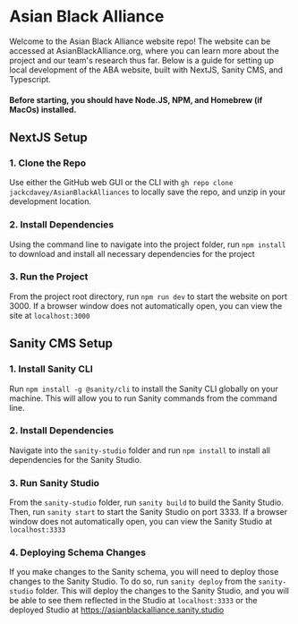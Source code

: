 # Asian Black Alliance

Welcome to the Asian Black Alliance website repo! The website can be accessed at AsianBlackAlliance.org, where you can learn more about the project and our team's research thus far. Below is a guide for setting up local development of the ABA website, built with NextJS, Sanity CMS, and Typescript.

#### Before starting, you should have Node.JS, NPM, and Homebrew (if MacOs) installed. 


## NextJS Setup
### 1. Clone the Repo
Use either the GitHub web GUI or the CLI with ```gh repo clone jackcdavey/AsianBlackAlliances``` to locally save the repo, and unzip in your development location.

### 2. Install Dependencies
Using the command line to navigate into the project folder, run ```npm install``` to download and install all necessary dependencies for the project

### 3. Run the Project
From the project root directory, run ```npm run dev``` to start the website on port 3000. If a browser window does not automatically open, you can view the site at ```localhost:3000```

## Sanity CMS Setup
### 1. Install Sanity CLI
Run ```npm install -g @sanity/cli``` to install the Sanity CLI globally on your machine. This will allow you to run Sanity commands from the command line.

### 2. Install Dependencies
Navigate into the ```sanity-studio``` folder and run ```npm install``` to install all dependencies for the Sanity Studio.

### 3. Run Sanity Studio
From the ```sanity-studio``` folder, run ```sanity build``` to build the Sanity Studio. Then, run ```sanity start``` to start the Sanity Studio on port 3333. If a browser window does not automatically open, you can view the Sanity Studio at ```localhost:3333```

### 4. Deploying Schema Changes
If you make changes to the Sanity schema, you will need to deploy those changes to the Sanity Studio. To do so, run ```sanity deploy``` from the ```sanity-studio``` folder. This will deploy the changes to the Sanity Studio, and you will be able to see them reflected in the Studio at ```localhost:3333``` or the deployed Studio at https://asianblackalliance.sanity.studio

